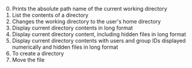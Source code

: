 0. Prints the absolute path name of the current working directory
1. List the contents of a directory
2. Changes the working directory to the user's home directory
3. Display current directory contents in long format
4. Display current directory content, including hidden files in long format
5. Display current directory contents with users and group IDs displayed numerically and hidden files in long format
6. To create a directory
7. Move the file
